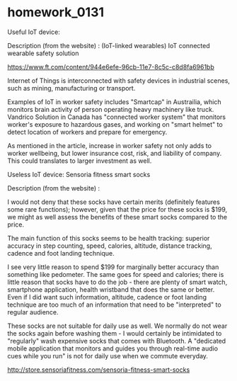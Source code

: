 # homework_0131

Useful IoT device: 

Description (from the website) : (IoT-linked wearables) IoT connected wearable safety solution 

https://www.ft.com/content/944e6efe-96cb-11e7-8c5c-c8d8fa6961bb

Internet of Things is interconnected with safety devices in industrial scenes, such as mining, manufacturing or transport. 

Examples of IoT in worker safety includes "Smartcap" in Austrailia, which monitors brain activity of person operating heavy machinery like truck. Vandrico Solution in Canada has "connected worker system" that monitors worker's exposure to hazardous gases, and working on "smart helmet" to detect location of workers and prepare for emergency.  

As mentioned in the article, increase in worker safety not only adds to worker wellbeing, but lower insurance cost, risk, and liability of company. This could translates to larger investment as well. 


Useless IoT device: Sensoria fitness smart socks

Description (from the website) : 
	
I would not deny that these socks have certain merits (definitely features some rare functions); however, given that the price for these socks is $199, we might as well assess the benefits of these smart socks compared to the price. 
	
The main function of this socks seems to be health tracking: superior accuracy in step counting, speed, calories, altitude, distance tracking, cadence and foot landing technique. 
	
I see very little reason to spend $199 for marginally better accuracy than something like pedometer. The same goes for speed and calories; there is little reason that socks have to do the job - there are plenty of smart watch, smartphone application, health wristband that does the same or better. Even if I did want such information, altitude, cadence or foot landing technique are too much of an information that need to be "interpreted" to regular audience. 
	
These socks are not suitable for daily use as well. We normally do not wear the socks again before washing them - I would certainly be intimidated to "regularly" wash expensive socks that comes with Bluetooth. A "dedicated mobile application that monitors and guides you through real-time audio cues while you run" is not for daily use when we commute everyday. 
	
	
http://store.sensoriafitness.com/sensoria-fitness-smart-socks
